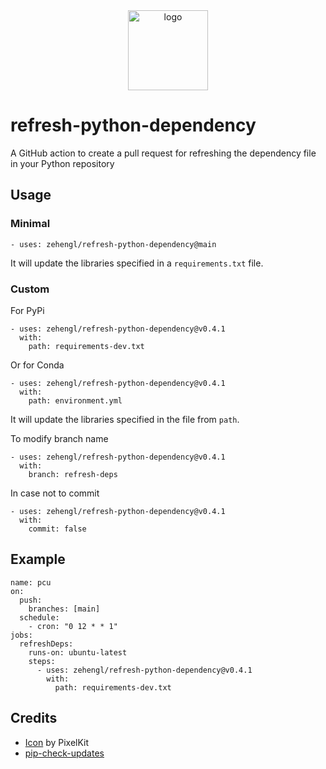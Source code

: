 <div align="center">
    <img src="https://cdn2.iconfinder.com/data/icons/flat-jewels-icon-set/512/0000_Refresh.png" alt="logo" height="128">
</div>

# refresh-python-dependency

A GitHub action to create a pull request for refreshing the dependency file in your Python repository

## Usage

### Minimal

    - uses: zehengl/refresh-python-dependency@main

It will update the libraries specified in a `requirements.txt` file.

### Custom

For PyPi

    - uses: zehengl/refresh-python-dependency@v0.4.1
      with:
        path: requirements-dev.txt

Or for Conda

    - uses: zehengl/refresh-python-dependency@v0.4.1
      with:
        path: environment.yml

It will update the libraries specified in the file from `path`.

To modify branch name

    - uses: zehengl/refresh-python-dependency@v0.4.1
      with:
        branch: refresh-deps

In case not to commit

    - uses: zehengl/refresh-python-dependency@v0.4.1
      with:
        commit: false

## Example

    name: pcu
    on:
      push:
        branches: [main]
      schedule:
        - cron: "0 12 * * 1"
    jobs:
      refreshDeps:
        runs-on: ubuntu-latest
        steps:
          - uses: zehengl/refresh-python-dependency@v0.4.1
            with:
              path: requirements-dev.txt

## Credits

- [Icon](https://www.iconfinder.com/icons/171269/refresh_icon) by PixelKit
- [pip-check-updates](https://pypi.org/project/pip-check-updates/)
